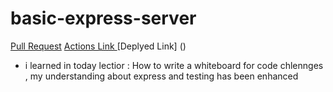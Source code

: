 # basic-express-server

[Pull Request](https://github.com/ehabsalhi/basic-express-server/pull/1)
[Actions Link ](https://github.com/ehabsalhi/basic-express-server/actions)
[Deplyed Link] ()

* i learned in today lectior : How to write a whiteboard for code chlennges , my understanding about express and testing has been enhanced 
